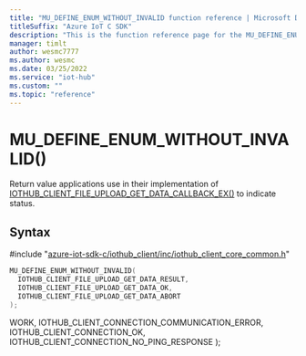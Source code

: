 ```yaml
---                             
title: "MU_DEFINE_ENUM_WITHOUT_INVALID function reference | Microsoft Docs" 
titleSuffix: "Azure IoT C SDK"            
description: "This is the function reference page for the MU_DEFINE_ENUM_WITHOUT_INVALID() function in the Azure IoT C SDK. This SDK is used with Azure IoT Hub and Azure IoT Hub Device Provisioning Service"            
manager: timlt                 
author: wesmc7777              
ms.author: wesmc               
ms.date: 03/25/2022                    
ms.service: "iot-hub"             
ms.custom: ""                
ms.topic: "reference"        
---                            
```


# MU_DEFINE_ENUM_WITHOUT_INVALID()

Return value applications use in their implementation of [IOTHUB_CLIENT_FILE_UPLOAD_GET_DATA_CALLBACK_EX()](../iothub-client-core-common-h.md#iothub_client_file_upload_get_data_callback_ex) to indicate status.

## Syntax

\#include "[azure-iot-sdk-c/iothub_client/inc/iothub_client_core_common.h](../iothub-client-core-common-h.md)"  
```C
MU_DEFINE_ENUM_WITHOUT_INVALID(
  IOTHUB_CLIENT_FILE_UPLOAD_GET_DATA_RESULT,
  IOTHUB_CLIENT_FILE_UPLOAD_GET_DATA_OK,
  IOTHUB_CLIENT_FILE_UPLOAD_GET_DATA_ABORT
);
```

WORK,
  IOTHUB_CLIENT_CONNECTION_COMMUNICATION_ERROR,
  IOTHUB_CLIENT_CONNECTION_OK,
  IOTHUB_CLIENT_CONNECTION_NO_PING_RESPONSE
);
```

